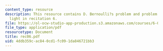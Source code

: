 ```yaml
---
content_type: resource
description: This resource contains D. Bernoulli?s problem and problem on traffic
  light in recitation 6.
file: https://ol-ocw-studio-app-production.s3.amazonaws.com/courses/6-041-probabilistic-systems-analysis-and-applied-probability-spring-2006/4ddb359cac840cd1fc091da846721bb3_rec06.pdf
file_type: application/pdf
resourcetype: Document
title: rec06.pdf
uid: 4ddb359c-ac84-0cd1-fc09-1da846721bb3
---
```

